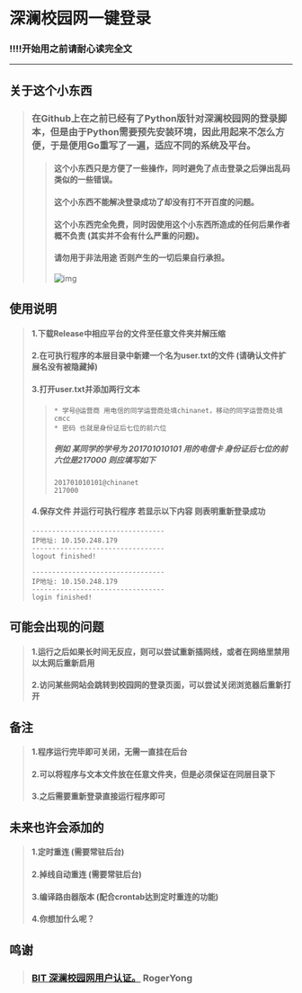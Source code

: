 深澜校园网一键登录
====
### !!!!开始用之前请耐心读完全文

---
## 关于这个小东西
> ### 在Github上在之前已经有了Python版针对深澜校园网的登录脚本，但是由于Python需要预先安装环境，因此用起来不怎么方便，于是便用Go重写了一遍，适应不同的系统及平台。
>> #### 这个小东西只是方便了一些操作，同时避免了点击登录之后弹出乱码类似的一些错误。
>> #### 这个小东西不能解决登录成功了却没有打不开百度的问题。
>> #### 这个小东西完全免费，同时因使用这个小东西所造成的任何后果作者概不负责 (其实并不会有什么严重的问题)。
>> #### 请勿用于非法用途 否则产生的一切后果自行承担。
>> ![img](http://file.womoe.top/fls/qie.gif)

## 使用说明
> #### 1.下载Release中相应平台的文件至任意文件夹并解压缩
> #### 2.在可执行程序的本层目录中新建一个名为user.txt的文件 (请确认文件扩展名没有被隐藏掉)
> #### 3.打开user.txt并添加两行文本
>>     * 学号@运营商 用电信的同学运营商处填chinanet，移动的同学运营商处填cmcc
>>     * 密码 也就是身份证后七位的前六位
>> ##### 例如 某同学的学号为 201701010101 用的电信卡 身份证后七位的前六位是217000 则应填写如下
>>     201701010101@chinanet
>>     217000
> #### 4.保存文件 并运行可执行程序 若显示以下内容 则表明重新登录成功
> 
>     ---------------------------------
>     IP地址: 10.150.248.179
>     ---------------------------------
>     logout finished!
>     
>     ---------------------------------
>     IP地址: 10.150.248.179
>     ---------------------------------
>     login finished!


## 可能会出现的问题
> #### 1.运行之后如果长时间无反应，则可以尝试重新插网线，或者在网络里禁用以太网后重新启用
> #### 2.访问某些网站会跳转到校园网的登录页面，可以尝试关闭浏览器后重新打开


## 备注
> #### 1.程序运行完毕即可关闭，无需一直挂在后台
> #### 2.可以将程序与文本文件放在任意文件夹，但是必须保证在同层目录下
> #### 3.之后需要重新登录直接运行程序即可


## 未来也许会添加的
> #### 1.定时重连 (需要常驻后台)
> #### 2.掉线自动重连 (需要常驻后台)
> #### 3.编译路由器版本 (配合crontab达到定时重连的功能)
> #### 4.你想加什么呢？


## 鸣谢
> ### [BIT 深澜校园网用户认证。](https://github.com/RogerYong/bit_srun) RogerYong
